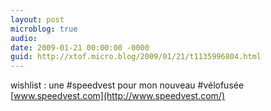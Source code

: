 ```yaml
---
layout: post
microblog: true
audio: 
date: 2009-01-21 00:00:00 -0000
guid: http://xtof.micro.blog/2009/01/21/t1135996804.html
---
```

wishlist : une #speedvest pour mon nouveau #vélofusée [www.speedvest.com](http://www.speedvest.com/)
